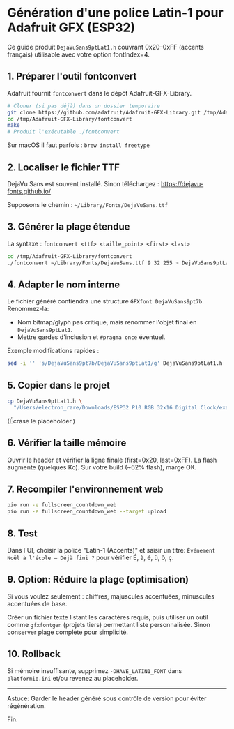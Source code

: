 # Génération d'une police Latin-1 pour Adafruit GFX (ESP32)

Ce guide produit `DejaVuSans9ptLat1.h` couvrant 0x20–0xFF (accents français) utilisable avec votre option fontIndex=4.

## 1. Préparer l'outil fontconvert

Adafruit fournit `fontconvert` dans le dépôt Adafruit-GFX-Library.

```bash
# Cloner (si pas déjà) dans un dossier temporaire
git clone https://github.com/adafruit/Adafruit-GFX-Library.git /tmp/Adafruit-GFX-Library
cd /tmp/Adafruit-GFX-Library/fontconvert
make
# Produit l'exécutable ./fontconvert
```

Sur macOS il faut parfois : `brew install freetype`

## 2. Localiser le fichier TTF

DejaVu Sans est souvent installé. Sinon téléchargez : https://dejavu-fonts.github.io/

Supposons le chemin : `~/Library/Fonts/DejaVuSans.ttf`

## 3. Générer la plage étendue

La syntaxe : `fontconvert <ttf> <taille_point> <first> <last>`

```bash
cd /tmp/Adafruit-GFX-Library/fontconvert
./fontconvert ~/Library/Fonts/DejaVuSans.ttf 9 32 255 > DejaVuSans9ptLat1.h
```

## 4. Adapter le nom interne

Le fichier généré contiendra une structure `GFXfont DejaVuSans9pt7b`. Renommez-la:

- Nom bitmap/glyph pas critique, mais renommer l'objet final en `DejaVuSans9ptLat1`.
- Mettre gardes d'inclusion et `#pragma once` éventuel.

Exemple modifications rapides :
```bash
sed -i '' 's/DejaVuSans9pt7b/DejaVuSans9ptLat1/g' DejaVuSans9ptLat1.h
```

## 5. Copier dans le projet

```bash
cp DejaVuSans9ptLat1.h \
  "/Users/electron_rare/Downloads/ESP32 P10 RGB 32x16 Digital Clock/examples/DejaVuSans9ptLat1.h"
```

(Écrase le placeholder.)

## 6. Vérifier la taille mémoire

Ouvrir le header et vérifier la ligne finale (first=0x20, last=0xFF). La flash augmente (quelques Ko). Sur votre build (~62% flash), marge OK.

## 7. Recompiler l'environnement web

```bash
pio run -e fullscreen_countdown_web
pio run -e fullscreen_countdown_web --target upload
```

## 8. Test

Dans l'UI, choisir la police "Latin-1 (Accents)" et saisir un titre: `Événement Noël à l'école – Déjà fini ?` pour vérifier É, à, é, ù, ô, ç.

## 9. Option: Réduire la plage (optimisation)

Si vous voulez seulement : chiffres, majuscules accentuées, minuscules accentuées de base.

Créer un fichier texte listant les caractères requis, puis utiliser un outil comme `gfxfontgen` (projets tiers) permettant liste personnalisée. Sinon conserver plage complète pour simplicité.

## 10. Rollback

Si mémoire insuffisante, supprimez `-DHAVE_LATIN1_FONT` dans `platformio.ini` et/ou revenez au placeholder.

---
Astuce: Garder le header généré sous contrôle de version pour éviter régénération.

Fin.
